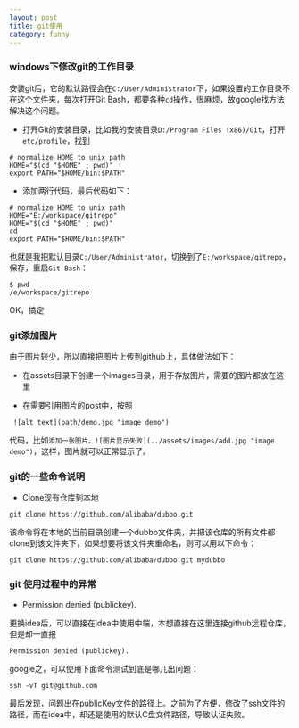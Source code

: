 ```yaml
---
layout: post
title: git使用
category: funny
---
```


### windows下修改git的工作目录
安装git后，它的默认路径会在`C:/User/Administrator`下，如果设置的工作目录不在这个文件夹，每次打开Git Bash，都要各种`cd`操作，很麻烦，故google找方法解决这个问题。  

 - 打开Git的安装目录，比如我的安装目录`D:/Program Files (x86)/Git`，打开`etc/profile`，找到  

~~~~  
# normalize HOME to unix path  
HOME="$(cd "$HOME" ; pwd)"  
export PATH="$HOME/bin:$PATH"  
~~~~  

 - 添加两行代码，最后代码如下：  

~~~~  
# normalize HOME to unix path  
HOME="E:/workspace/gitrepo"  
HOME="$(cd "$HOME" ; pwd)"  
cd
export PATH="$HOME/bin:$PATH"
~~~~  

 也就是我把默认目录`C:/User/Administrator`，切换到了`E:/workspace/gitrepo`，保存，重启`Git Bash`：  

~~~~  
$ pwd  
/e/workspace/gitrepo  
~~~~  

 OK，搞定

### git添加图片

由于图片较少，所以直接把图片上传到github上，具体做法如下：

 - 在assets目录下创建一个images目录，用于存放图片，需要的图片都放在这里  

 - 在需要引用图片的post中，按照

~~~~  
 ![alt text](path/demo.jpg "image demo")  
~~~~  

 代码，比如`添加一张图片，![图片显示失败](../assets/images/add.jpg "image demo")`，这样，图片就可以正常显示了。

### git的一些命令说明

 * Clone现有仓库到本地  

~~~~  
git clone https://github.com/alibaba/dubbo.git  
~~~~  

 该命令将在本地的当前目录创建一个dubbo文件夹，并把该仓库的所有文件都clone到该文件夹下，如果想要将该文件夹重命名，则可以用以下命令：

~~~~  
git clone https://github.com/alibaba/dubbo.git mydubbo  
~~~~  

### git 使用过程中的异常  
  
 * Permission denied (publickey).

更换idea后，可以直接在idea中使用中端，本想直接在这里连接github远程仓库，但是却一直报

~~~~  
Permission denied (publickey).  
~~~~  

google之，可以使用下面命令测试到底是哪儿出问题：  

~~~~  
ssh -vT git@github.com  
~~~~  

最后发现，问题出在publicKey文件的路径上。之前为了方便，修改了ssh文件的路径，而在idea中，却还是使用的默认C盘文件路径，导致认证失败。